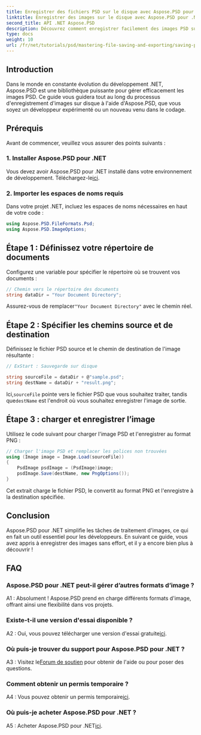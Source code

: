 ```yaml
---
title: Enregistrer des fichiers PSD sur le disque avec Aspose.PSD pour .NET
linktitle: Enregistrer des images sur le disque avec Aspose.PSD pour .NET
second_title: API .NET Aspose.PSD
description: Découvrez comment enregistrer facilement des images PSD sur un disque en suivant un guide étape par étape. Que vous convertissiez des fichiers PSD en différents formats d'image ou que vous gériez des ressources d'image complexes.
type: docs
weight: 10
url: /fr/net/tutorials/psd/mastering-file-saving-and-exporting/saving-psd-files-to-disk/
---
```

## Introduction

Dans le monde en constante évolution du développement .NET, Aspose.PSD est une bibliothèque puissante pour gérer efficacement les images PSD. Ce guide vous guidera tout au long du processus d'enregistrement d'images sur disque à l'aide d'Aspose.PSD, que vous soyez un développeur expérimenté ou un nouveau venu dans le codage. 

## Prérequis

Avant de commencer, veuillez vous assurer des points suivants :

### 1. Installer Aspose.PSD pour .NET

 Vous devez avoir Aspose.PSD pour .NET installé dans votre environnement de développement. Téléchargez-le[ici](https://releases.aspose.com/psd/net/).

### 2. Importer les espaces de noms requis

Dans votre projet .NET, incluez les espaces de noms nécessaires en haut de votre code :

```csharp
using Aspose.PSD.FileFormats.Psd;
using Aspose.PSD.ImageOptions;
```

## Étape 1 : Définissez votre répertoire de documents

Configurez une variable pour spécifier le répertoire où se trouvent vos documents :

```csharp
// Chemin vers le répertoire des documents
string dataDir = "Your Document Directory";
```

 Assurez-vous de remplacer`"Your Document Directory"` avec le chemin réel.

## Étape 2 : Spécifier les chemins source et de destination

Définissez le fichier PSD source et le chemin de destination de l'image résultante :

```csharp
// ExStart : Sauvegarde sur disque

string sourceFile = dataDir + @"sample.psd";
string destName = dataDir + "result.png";
```

 Ici,`sourceFile` pointe vers le fichier PSD que vous souhaitez traiter, tandis que`destName` est l'endroit où vous souhaitez enregistrer l'image de sortie.

## Étape 3 : charger et enregistrer l’image

Utilisez le code suivant pour charger l'image PSD et l'enregistrer au format PNG :

```csharp
// Charger l'image PSD et remplacer les polices non trouvées
using (Image image = Image.Load(sourceFile))
{
    PsdImage psdImage = (PsdImage)image;
    psdImage.Save(destName, new PngOptions());
}
```

Cet extrait charge le fichier PSD, le convertit au format PNG et l'enregistre à la destination spécifiée. 

## Conclusion

Aspose.PSD pour .NET simplifie les tâches de traitement d'images, ce qui en fait un outil essentiel pour les développeurs. En suivant ce guide, vous avez appris à enregistrer des images sans effort, et il y a encore bien plus à découvrir !

## FAQ

### Aspose.PSD pour .NET peut-il gérer d’autres formats d’image ?

A1 : Absolument ! Aspose.PSD prend en charge différents formats d'image, offrant ainsi une flexibilité dans vos projets.

### Existe-t-il une version d'essai disponible ?

 A2 : Oui, vous pouvez télécharger une version d'essai gratuite[ici](https://releases.aspose.com/).

### Où puis-je trouver du support pour Aspose.PSD pour .NET ?

 A3 : Visitez le[Forum de soutien](https://forum.aspose.com/c/psd/34) pour obtenir de l'aide ou pour poser des questions.

### Comment obtenir un permis temporaire ?

 A4 : Vous pouvez obtenir un permis temporaire[ici](https://purchase.conholdate.com/temporary-license/).

### Où puis-je acheter Aspose.PSD pour .NET ?

 A5 : Acheter Aspose.PSD pour .NET[ici](https://purchase.conholdate.com/buy).